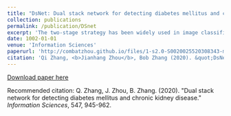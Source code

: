 ```yaml
---
title: "DsNet: Dual stack network for detecting diabetes mellitus and chronic kidney disease"
collection: publications
permalink: /publication/DSnet
excerpt: 'The two-stage strategy has been widely used in image classification. However, these methods barely take the classification criteria of the first stage into consideration in the second prediction stage. In this paper, we propose a novel Two-Stage Representation method (TSR), and convert it to a Single-Teacher SingleStudent (STSS) problem in our two-stage knowledge transfer framework for image classification.'
date: 1002-01-01
venue: 'Information Sciences'
paperurl: 'http://combatzhou.github.io/files/1-s2.0-S0020025520308343-main.pdf'
citation: 'Qi Zhang, <b>Jianhang Zhou</b>, Bob Zhang (2020). &quot;DsNet: Dual stack network for detecting diabetes mellitus and chronic kidney disease.&quot; <i>Information Sciences</i>, 547, 945-962.'
---
```


[Download paper here](http://combatzhou.github.io/files/1-s2.0-S0020025520308343-main.pdf)

Recommended citation: Q. Zhang, J. Zhou, B. Zhang. (2020). &quot;Dual stack network for detecting diabetes mellitus and chronic kidney disease.&quot; <i>Information Sciences</i>, 547, 945-962.
